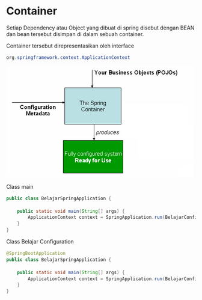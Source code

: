 # Container

Setiap Dependency atau Object yang dibuat di spring disebut dengan BEAN dan bean tersebut disimpan di dalam sebuah container.

Container tersebut direpresentasikan oleh interface
```java
org.springframework.context.ApplicationContext
```

![alt text](../images/5.container.png)

Class main
```java
public class BelajarSpringApplication {

	public static void main(String[] args) {
        ApplicationContext context = SpringApplication.run(BelajarConfiguration.class, args);
    }
}
```
Class Belajar Configuration
```java
@SpringBootApplication
public class BelajarSpringApplication {

	public static void main(String[] args) {
        ApplicationContext context = SpringApplication.run(BelajarConfiguration.class, args);
    }
}